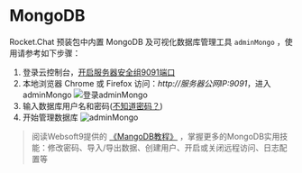 # MongoDB

Rocket.Chat 预装包中内置 MongoDB 及可视化数据库管理工具 `adminMongo` ，使用请参考如下步骤：

1. 登录云控制台，[开启服务器安全组9091端口](https://support.websoft9.com/docs/faq/zh/tech-instance.html)
2. 本地浏览器 Chrome 或 Firefox 访问：*http://服务器公网IP:9091*，进入adminMongo
  ![登录adminMongo](https://libs.websoft9.com/Websoft9/DocsPicture/zh/mongodb/adminmongo-connect001-websoft9.png)
3. 输入数据库用户名和密码([不知道密码？](/zh/stack-accounts.md))
4. 开始管理数据库
  ![adminMongo](https://libs.websoft9.com/Websoft9/DocsPicture/zh/mongodb/adminmongo-connect003-websoft9.png)

> 阅读Websoft9提供的 [《MangoDB教程》](https://support.websoft9.com/docs/mongodb/zh/solution-gui.html) ，掌握更多的MongoDB实用技能：修改密码、导入/导出数据、创建用户、开启或关闭远程访问、日志配置等
